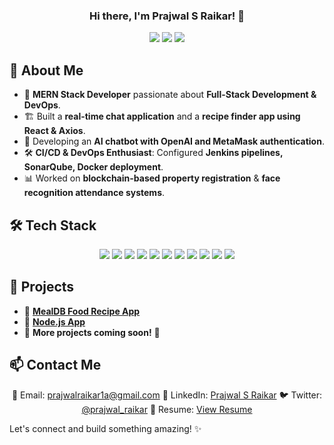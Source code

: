 ### <div align="center">Hi there, I'm Prajwal S Raikar! 👋</div>

<p align="center">
  <img src="https://img.shields.io/badge/MERN%20Stack-Developer-61DAFB?style=flat-square&logo=react&logoColor=white" />
  <img src="https://img.shields.io/badge/Java-Developer-007396?style=flat-square&logo=java&logoColor=white" />
  <img src="https://img.shields.io/badge/DevOps-Enthusiast-D24939?style=flat-square&logo=jenkins&logoColor=white" />
</p>

## 🚀 About Me
- 💼 **MERN Stack Developer** passionate about **Full-Stack Development & DevOps**.
- 🏗️ Built a **real-time chat application** and a **recipe finder app using React & Axios**.
- 🤖 Developing an **AI chatbot with OpenAI and MetaMask authentication**.
- 🛠️ **CI/CD & DevOps Enthusiast**: Configured **Jenkins pipelines, SonarQube, Docker deployment**.
- 📊 Worked on **blockchain-based property registration** & **face recognition attendance systems**.

## 🛠️ Tech Stack
<p align="center">
  <img src="https://img.shields.io/badge/HTML-E34F26?style=for-the-badge&logo=html5&logoColor=white" />
  <img src="https://img.shields.io/badge/CSS-1572B6?style=for-the-badge&logo=css3&logoColor=white" />
  <img src="https://img.shields.io/badge/JavaScript-F7DF1E?style=for-the-badge&logo=javascript&logoColor=black" />
  <img src="https://img.shields.io/badge/React-20232A?style=for-the-badge&logo=react&logoColor=61DAFB" />
  <img src="https://img.shields.io/badge/Node.js-339933?style=for-the-badge&logo=nodedotjs&logoColor=white" />
  <img src="https://img.shields.io/badge/Express.js-000000?style=for-the-badge&logo=express&logoColor=white" />
  <img src="https://img.shields.io/badge/MongoDB-47A248?style=for-the-badge&logo=mongodb&logoColor=white" />
  <img src="https://img.shields.io/badge/SQL-4479A1?style=for-the-badge&logo=postgresql&logoColor=white" />
  <img src="https://img.shields.io/badge/Jenkins-D24939?style=for-the-badge&logo=jenkins&logoColor=white" />
  <img src="https://img.shields.io/badge/Docker-2496ED?style=for-the-badge&logo=docker&logoColor=white" />
  <img src="https://img.shields.io/badge/GitHub-181717?style=for-the-badge&logo=github&logoColor=white" />
</p>

## 📌 Projects
- 🔗 [**MealDB Food Recipe App**](https://github.com/Prajwalraikar1/mealdb-food-recipe-app-with-axios)
- 🔗 [**Node.js App**](https://github.com/Prajwalraikar1/Node-App)
- 🔗 **More projects coming soon!** 🚀

## 📫 Contact Me
<p align="center">
  📧 Email: <a href="mailto:prajwalraikar1a@gmail.com">prajwalraikar1a@gmail.com</a>  
  🔗 LinkedIn: <a href="https://www.linkedin.com/in/prajwal-raikar-994736233">Prajwal S Raikar</a>  
  🐦 Twitter: <a href="https://twitter.com/prajwal_raikar">@prajwal_raikar</a>
  📄 Resume: <a href="https://drive.google.com/file/d/1vNCF63PvY2XKysHYlMsBag3YFjBfjaSl/view">View Resume</a>
</p>

Let's connect and build something amazing! ✨
